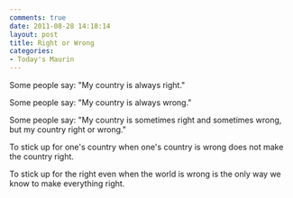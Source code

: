 ```yaml
---
comments: true
date: 2011-08-28 14:18:14
layout: post
title: Right or Wrong
categories:
- Today's Maurin
---
```


Some people say:
"My country
is always right."

Some people say:
"My country
is always wrong."

Some people say:
"My country
is sometimes right
and sometimes wrong,
but my country
right or wrong."

To stick up for one's country 
when one's country is wrong
does not make 
the country right.

To stick up for the right
even when the world is wrong
is the only way we know
to make everything right.
